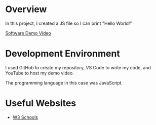 # Overview

In this project, I created a JS file so I can print "Hello World!"

[Software Demo Video](http://youtube.link.goes.here)

# Development Environment

I used GitHub to create my repository, VS Code to write my code, and YouTube to host my demo video.

The programming language in this case was JavaScript.

# Useful Websites

* [W3 Schools](https://www.w3schools.com/js/js_output.asp)
